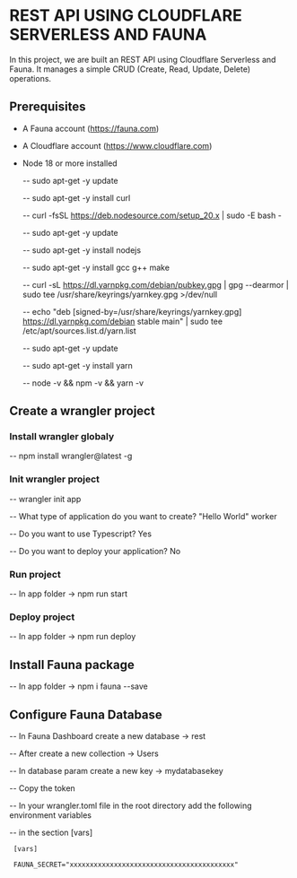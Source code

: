 # REST API USING CLOUDFLARE SERVERLESS AND FAUNA

In this project, we are built an REST API using Cloudflare Serverless and Fauna. 
It manages a simple CRUD (Create, Read, Update, Delete) operations.

## Prerequisites
- A Fauna account (https://fauna.com)

- A Cloudflare account (https://www.cloudflare.com)

- Node 18 or more installed

  -- sudo apt-get -y update
  
  -- sudo apt-get -y install curl
  	
  -- curl -fsSL https://deb.nodesource.com/setup_20.x | sudo -E bash -
		
  -- sudo apt-get -y update
		
  -- sudo apt-get -y install nodejs
  
  -- sudo apt-get -y install gcc g++ make
		
  -- curl -sL https://dl.yarnpkg.com/debian/pubkey.gpg | gpg --dearmor | sudo tee /usr/share/keyrings/yarnkey.gpg >/dev/null

  -- echo "deb [signed-by=/usr/share/keyrings/yarnkey.gpg] https://dl.yarnpkg.com/debian stable main" | sudo tee /etc/apt/sources.list.d/yarn.list
		
  -- sudo apt-get -y update
  
  -- sudo apt-get -y install yarn
		
  -- node -v && npm -v && yarn -v
  
## Create a wrangler project
 ### Install wrangler globaly

  -- npm install wrangler@latest -g
  
 ### Init wrangler project

  -- wrangler init app
  
  -- What type of application do you want to create? "Hello World" worker
  
  -- Do you want to use Typescript? Yes
  
  -- Do you want to deploy your application? No
  
 ### Run project

  -- In app folder -> npm run start
  
 ### Deploy project

  -- In app folder -> npm run deploy

## Install Fauna package

  -- In app folder -> npm i fauna --save
  
## Configure Fauna Database

  -- In Fauna Dashboard create a new database -> rest
  
  -- After create a new collection -> Users
  
  -- In database param create a new key -> mydatabasekey 
  
  -- Copy the token
  
  -- In your wrangler.toml file in the root directory add the following environment variables
  
  -- in the section [vars]
  
     [vars]

     FAUNA_SECRET="xxxxxxxxxxxxxxxxxxxxxxxxxxxxxxxxxxxxxxxxx"


